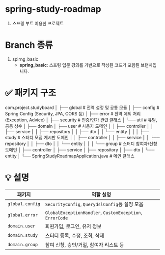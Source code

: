 # spring-study-roadmap
1. 스프링 부트 이용한 프로젝트

# Branch 종류
1. spirng_basic
   - **spring_basic**: 스프링 입문 강의를 기반으로 작성된 코드가 포함된 브랜치입니다.




# ✅ 패키지 구조
com.project.studyboard
│
├── global                 # 전역 설정 및 공통 모듈
│   ├── config             # Spring Config (Security, JPA, CORS 등)
│   ├── error              # 전역 예외 처리 (Exception, Advice)
│   ├── security           # 인증/인가 관련 클래스
│   └── util               # 유틸, 공통 상수
│
├── domain
│   ├── user               # 사용자 도메인
│   │   ├── controller
│   │   ├── service
│   │   ├── repository
│   │   ├── dto
│   │   └── entity
│   │
│   ├── study              # 스터디 모집 게시판 도메인
│   │   ├── controller
│   │   ├── service
│   │   ├── repository
│   │   ├── dto
│   │   └── entity
│   │
│   └── group              # 스터디 참여자/신청 도메인
│       ├── controller
│       ├── service
│       ├── repository
│       ├── dto
│       └── entity
│
└── SpringStudyRoadmapApplication.java       # 메인 클래스


# 💡 설명
| 패키지             | 역할 설명                                                      |
| --------------- | ---------------------------------------------------------- |
| `global.config` | `SecurityConfig`, `QuerydslConfig`등 설정 모음 |
| `global.error`  | `GlobalExceptionHandler`, `CustomException`, `ErrorCode`   |
| `domain.user`   | 회원가입, 로그인, 유저 정보                                           |
| `domain.study`  | 스터디 등록, 수정, 조회, 삭제                                         |
| `domain.group`  | 참여 신청, 승인/거절, 참여자 리스트 등                                    |
